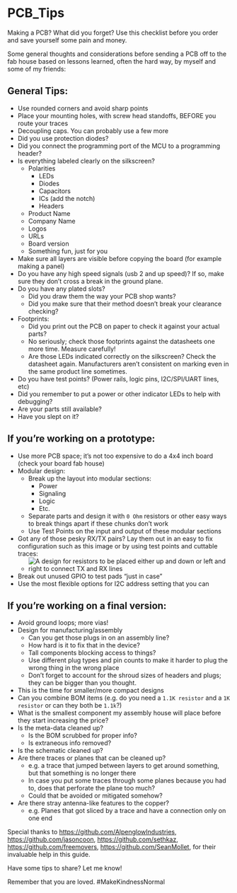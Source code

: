 # PCB_Tips
Making a PCB? What did you forget? Use this checklist before you order and save yourself some pain and money.

Some general thoughts and considerations before sending a PCB off to the fab house based on lessons learned, often the hard way, by myself and some of my friends:

## General Tips:
- Use rounded corners and avoid sharp points
- Place your mounting holes, with screw head standoffs, BEFORE you route your traces
- Decoupling caps. You can probably use a few more
- Did you use protection diodes?
- Did you connect the programming port of the MCU to a programming header?
- Is everything labeled clearly on the silkscreen?
  - Polarities
    - LEDs
    - Diodes
    - Capacitors
    - ICs (add the notch)
    - Headers
  - Product Name
  - Company Name
  - Logos
  - URLs
  - Board version
  - Something fun, just for you
- Make sure all layers are visible before copying the board (for example making a panel)
- Do you have any high speed signals (usb 2 and up speed)? If so, make sure they don’t cross a break in the ground plane.
- Do you have any plated slots?
  - Did you draw them the way your PCB shop wants?
  - Did you make sure that their method doesn’t break your clearance checking?
- Footprints:
  - Did you print out the PCB on paper to check it against your actual parts?
  - No seriously; check those footprints against the datasheets one more time. Measure carefully!
  - Are those LEDs indicated correctly on the silkscreen? Check the datasheet again. Manufacturers aren’t consistent on marking even in the same product line sometimes.
- Do you have test points? (Power rails, logic pins, I2C/SPI/UART lines, etc)
- Did you remember to put a power or other indicator LEDs to help with debugging?
- Are your parts still available?
- Have you slept on it?

## If you’re working on a prototype:
- Use more PCB space; it’s not too expensive to do a 4x4 inch board (check your board fab house)
- Modular design:
  - Break up the layout into modular sections:
    - Power
    - Signaling
    - Logic 
    - Etc.
  - Separate parts and design it with `0 Ohm` resistors or other easy ways to break things apart if these chunks don’t work
  - Use Test Points on the input and output of these modular sections
- Got any of those pesky RX/TX pairs? Lay them out in an easy to fix configuration such as this image or by using test points and cuttable traces:
  - ![A design for resistors to be placed either up and down or left and right to connect TX and RX lines](https://cdn-blog.adafruit.com/uploads/2024/02/one-one-8-600x321.png)
- Break out unused GPIO to test pads “just in case”
- Use the most flexible options for I2C address setting that you can

## If you’re working on a final version:
- Avoid ground loops; more vias!
- Design for manufacturing/assembly
  - Can you get those plugs in on an assembly line?
  - How hard is it to fix that in the device?
  - Tall components blocking access to things?
  - Use different plug types and pin counts to make it harder to plug the wrong thing in the wrong place
  - Don’t forget to account for the shroud sizes of headers and plugs; they can be bigger than you thought.
- This is the time for smaller/more compact designs
- Can you combine BOM items (e.g. do you need a `1.1K resistor` and a `1K resistor` or can they both be `1.1k`?)
- What is the smallest component my assembly house will place before they start increasing the price?
- Is the meta-data cleaned up? 
  - Is the BOM scrubbed for proper info?  
  - Is extraneous info removed?
- Is the schematic cleaned up?
- Are there traces or planes that can be cleaned up? 
  - e.g. a trace that jumped between layers to get around something, but that something is no longer there
  - In case you put some traces through some planes because you had to, does that perforate the plane too much?
  - Could that be avoided or mitigated somehow?
- Are there stray antenna-like features to the copper?  
  - e.g. Planes that got sliced by a trace and have a connection only on one end


Special thanks to https://github.com/AlpenglowIndustries, https://github.com/jasoncoon, https://github.com/sethkaz, https://github.com/freemovers, https://github.com/SeanMollet, for their invaluable help in this guide.

Have some tips to share? Let me know!

Remember that you are loved. #MakeKindnessNormal
